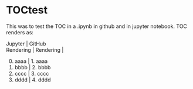 # TOCtest
This was to test the TOC in a .ipynb in github and in jupyter notebook.
TOC renders as:

 Jupyter    | GitHub    
 Rendering  | Rendering 
            |
 
 0. aaaa    | 1. aaaa   
 1. bbbb    | 2. bbbb   
 2. cccc    | 3. cccc   
 3. dddd    | 4. dddd   
